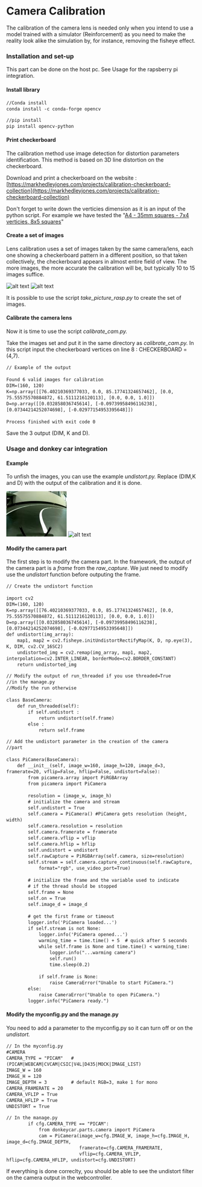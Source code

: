 # Camera Calibration

The calibration of the camera lens is needed only when you intend to use a model trained with a simulator (Reinforcement) as you need to make the reality look alike the simulation by, for instance, removing the fisheye effect.

### Installation and set-up

This part can be done on the host pc. See Usage for the rapsberry pi integration.

#### Install library
```
//Conda install
conda install -c conda-forge opencv
```
```
//pip install
pip install opencv-python
```

#### Print checkerboard

The calibration method use image detection for distortion parameters identification. This method is based on 3D line distortion on the checkerboard.

Download and print a checkerboard on the website : [https://markhedleyjones.com/projects/calibration-checkerboard-collection](https://markhedleyjones.com/projects/calibration-checkerboard-collection)

Don't forget to write down the verticies dimension as it is an input of the python script. For example we have tested the "[A4 - 35mm squares - 7x4 verticies, 8x5 squares](https://raw.githubusercontent.com/MarkHedleyJones/markhedleyjones.github.io/master/media/calibration-checkerboard-collection/Checkerboard-A4-35mm-7x4.pdf)"

#### Create a set of images

Lens calibration uses a set of images taken by the same camera/lens, each one showing a checkerboard pattern in a different position, so that taken collectively, the checkerboard appears in almost entire field of view. The more images, the more accurate the calibration will be, but typically 10 to 15 images suffice.

![alt text](calibrate/img/fisheye\_1.jpg) ![alt text](calibrate/img/fisheye\_31.jpg)

It is possible to use the script _take\_picture\_rasp.py_ to create the set of images.

#### Calibrate the camera lens

Now it is time to use the script _calibrate\_cam.py._

Take the images set and put it in the same directory as _calibrate\_cam.py._ In this script input the checkerboard vertices on line 8 : CHECKERBOARD = (4,7).

```
// Example of the output

Found 6 valid images for calibration
DIM=(160, 120)
K=np.array([[76.40210369377033, 0.0, 85.17741324657462], [0.0, 75.55575570884872, 61.5111216120113], [0.0, 0.0, 1.0]])
D=np.array([[0.032858036745614], [-0.09739958496116238], [0.07344214252074698], [-0.02977154953395648]])

Process finished with exit code 0

```

Save the 3 output (DIM, K and D).

### Usage and donkey car integration

#### Example

To unfish the images, you can use the example _undistort.py._ Replace (DIM,K and D) with the output of the calibration and it is done.

![alt text](example.jpg) ![alt text](example\_unfish.jpg)

#### Modify the camera part

The first step is to modify the camera part. In the framework, the output of the camera part is a _frame_ from the _raw\_capture_. We just need to modify use the _undistort_ function before outputing the frame.

```
// Create the undistort function 

import cv2
DIM=(160, 120)
K=np.array([[76.40210369377033, 0.0, 85.17741324657462], [0.0, 75.55575570884872, 61.5111216120113], [0.0, 0.0, 1.0]])
D=np.array([[0.032858036745614], [-0.09739958496116238], [0.07344214252074698], [-0.02977154953395648]])
def undistort(img_array):
    map1, map2 = cv2.fisheye.initUndistortRectifyMap(K, D, np.eye(3), K, DIM, cv2.CV_16SC2)
    undistorted_img = cv2.remap(img_array, map1, map2, interpolation=cv2.INTER_LINEAR, borderMode=cv2.BORDER_CONSTANT)
    return undistorted_img
```

```
// Modify the output of run_threaded if you use threaded=True
//in the manage.py
//Modify the run otherwise

class BaseCamera:
    def run_threaded(self):
        if self.undistort :
            return undistort(self.frame)
        else :
            return self.frame
```



```
// Add the undistort parameter in the creation of the camera
//part

class PiCamera(BaseCamera):
    def __init__(self, image_w=160, image_h=120, image_d=3, framerate=20, vflip=False, hflip=False, undistort=False):
        from picamera.array import PiRGBArray
        from picamera import PiCamera

        resolution = (image_w, image_h)
        # initialize the camera and stream
        self.undistort = True
        self.camera = PiCamera() #PiCamera gets resolution (height, width)
        self.camera.resolution = resolution
        self.camera.framerate = framerate
        self.camera.vflip = vflip
        self.camera.hflip = hflip
        self.undistort = undistort
        self.rawCapture = PiRGBArray(self.camera, size=resolution)
        self.stream = self.camera.capture_continuous(self.rawCapture,
            format="rgb", use_video_port=True)

        # initialize the frame and the variable used to indicate
        # if the thread should be stopped
        self.frame = None
        self.on = True
        self.image_d = image_d

        # get the first frame or timeout
        logger.info('PiCamera loaded...')
        if self.stream is not None:
            logger.info('PiCamera opened...')
            warming_time = time.time() + 5  # quick after 5 seconds
            while self.frame is None and time.time() < warming_time:
                logger.info("...warming camera")
                self.run()
                time.sleep(0.2)

            if self.frame is None:
                raise CameraError("Unable to start PiCamera.")
        else:
            raise CameraError("Unable to open PiCamera.")
        logger.info("PiCamera ready.")
```

#### Modify the myconfig.py and the manage.py

You need to add a parameter to the myconfig.py so it can turn off or on the _undistort._

```
// In the myconfig.py
#CAMERA
CAMERA_TYPE = "PICAM"   # (PICAM|WEBCAM|CVCAM|CSIC|V4L|D435|MOCK|IMAGE_LIST)
IMAGE_W = 160
IMAGE_H = 120
IMAGE_DEPTH = 3         # default RGB=3, make 1 for mono
CAMERA_FRAMERATE = 20
CAMERA_VFLIP = True
CAMERA_HFLIP = True
UNDISTORT = True
```

```
// In the manage.py
        if cfg.CAMERA_TYPE == "PICAM":
            from donkeycar.parts.camera import PiCamera
            cam = PiCamera(image_w=cfg.IMAGE_W, image_h=cfg.IMAGE_H, image_d=cfg.IMAGE_DEPTH,
                           framerate=cfg.CAMERA_FRAMERATE,
                           vflip=cfg.CAMERA_VFLIP, hflip=cfg.CAMERA_HFLIP, undistort=cfg.UNDISTORT)

```

If everything is done correclty, you should be able to see the undistort filter on the camera output in the webcontroller.
